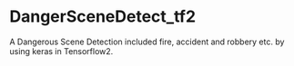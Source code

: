 # DangerSceneDetect_tf2
A Dangerous Scene Detection included fire, accident and robbery etc. by using keras in Tensorflow2.
